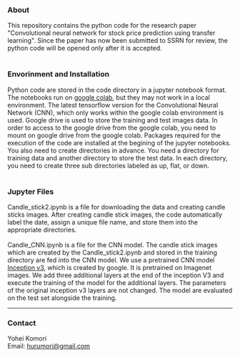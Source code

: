 <html>
<h3> About</h3>
This repository contains the python code for the research paper "Convolutional neural network for stock price prediction using transfer learning". Since the paper has now been submitted to SSRN for review, the python code will be opened only after it is accepted.

<br>
<br>
<h3> Envorinment and Installation</h3>
Python code are stored in the code directory in a jupyter notebook format. The notebooks run on <a href="https://colab.research.google.com/notebooks/intro.ipynb">google colab</a>, 
but they may not work in a local environment. The latest tensorflow version for the Convolutional Neural Network (CNN), which only works within the google colab environment is used.   
Google drive is used to store the training and test images data. In order to access to the google drive from the google colab, you need to mount on google drive from the google colab. 
Packages required for the execution of the code are installed at the begining of the jupyter notebooks. You also need to create directories in advance. 
You need a directory for training data and another directory to store the test data. In each directory, you need to create three sub directories labeled as up, flat, or down.

<br>
<br>
<h3> Jupyter Files </h3>
Candle_stick2.ipynb is a file for downloading the data and creating candle sticks images. After creating candle stick images, the code automatically label the date, assign a unique file name, 
and store them into the appropriate directories.
<br><br>
Candle_CNN.ipynb is a file for the CNN model. The candle stick images which are created by the Candle_stick2.ipynb and stored in the training directory are fed into the CNN model. 
We use a pretrained CNN model <a href="https://github.com/tensorflow/models/tree/master/research/inception">Inception v3</a>, which is created by google. It is pretrained on Imagenet images. We add three additional layers at the end of the inception V3 and execute the training of the model for the additional layers. The parameters of the original inception v3 layers are not changed.
The model are evaluated on the test set alongside the training.

<br>
<hr>
<h3>Contact</h3>

Yohei Komori <br>
Email: hurumori@gmail.com
</html>
